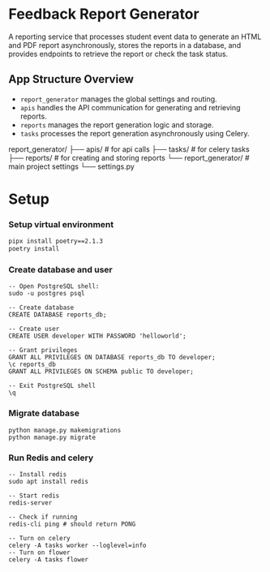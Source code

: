 # Feedback Report Generator

A reporting service that processes student event data to generate an HTML and PDF report asynchronously, stores the reports in a database, and provides endpoints to retrieve the report or check the task status.

## **App Structure Overview**

* `report_generator` manages the global settings and routing.
* `apis` handles the API communication for generating and retrieving reports.
* `reports` manages the report generation logic and storage.
* `tasks` processes the report generation asynchronously using Celery.

report_generator/
    ├── apis/ # for api calls
    ├── tasks/ # for celery tasks
    ├── reports/ # for creating and storing reports
    └── report_generator/ # main project settings
        └── settings.py

# Setup

### Setup virtual environment

```bash
pipx install poetry==2.1.3
poetry install
```

### Create database and user

```
-- Open PostgreSQL shell:
sudo -u postgres psql

-- Create database
CREATE DATABASE reports_db;

-- Create user
CREATE USER developer WITH PASSWORD 'helloworld';

-- Grant privileges
GRANT ALL PRIVILEGES ON DATABASE reports_db TO developer;
\c reports_db
GRANT ALL PRIVILEGES ON SCHEMA public TO developer;

-- Exit PostgreSQL shell
\q
```

### Migrate database

```
python manage.py makemigrations
python manage.py migrate
```

### Run Redis and celery

```
-- Install redis
sudo apt install redis

-- Start redis
redis-server

-- Check if running
redis-cli ping # should return PONG

-- Turn on celery
celery -A tasks worker --loglevel=info
-- Turn on flower
celery -A tasks flower
```
